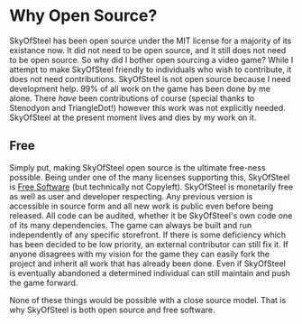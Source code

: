 # Why Open Source?
SkyOfSteel has been open source under the MIT license for a majority
of its existance now. It did not need to be open source, and it still
does not need to be open source. So why did I bother open sourcing a
video game? While I attempt to make SkyOfSteel friendly to individuals
who wish to contribute, it does not need contributions. SkyOfSteel is
not open source because I need development help. 99% of all work on
the game has been done by me alone. There *have* been contributions of
course (special thanks to Stenodyon and TriangleDot!) however this
work was not explicitly needed. SkyOfSteel at the present moment lives
and dies by my work on it.


## Free
Simply put, making SkyOfSteel open source is the ultimate free-ness
possible. Being under one of the many licenses supporting this,
SkyOfSteel is [Free
Software](https://www.gnu.org/philosophy/free-sw.html) (but
technically not Copyleft). SkyOfSteel is monetarily free as well as
user and developer respecting. Any previous version is accessible in
source form and all new work is public even before being released. All
code can be audited, whether it be SkyOfSteel's own code one of its
many dependencies. The game can always be built and run independently
of any specific storefront. If there is some deficiency which has been
decided to be low priority, an external contributor can still fix
it. If anyone disagrees with my vision for the game they can easily
fork the project and inherit all work that has already been done. Even
if SkyOfSteel is eventually abandoned a determined individual can
still maintain and push the game forward.

None of these things would be possible with a close source model. That
is why SkyOfSteel is both open source and free software.
